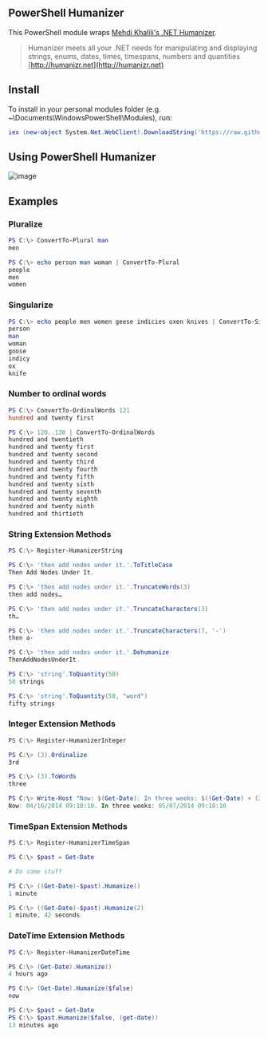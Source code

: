 PowerShell Humanizer
-
This PowerShell module wraps [Mehdi Khalili's .NET Humanizer](https://github.com/MehdiK/Humanizer).

> Humanizer meets all your .NET needs for manipulating and displaying strings, enums, dates, times, timespans, numbers and quantities [http://humanizr.net](http://humanizr.net)

Install
-
To install in your personal modules folder (e.g. ~\Documents\WindowsPowerShell\Modules), run:

```powershell
iex (new-object System.Net.WebClient).DownloadString('https://raw.github.com/dfinke/PowerShellHumanizer/master/Install.ps1')
```

Using PowerShell Humanizer
-
![image](https://raw.github.com/dfinke/PowerShellHumanizer/master/Videos/TryPowerShellHumanizer.gif)


Examples
-
### Pluralize
```powershell
PS C:\> ConvertTo-Plural man
men

PS C:\> echo person man woman | ConvertTo-Plural
people
men
women
```
### Singularize
```powershell
PS C:\> echo people men women geese indicies oxen knives | ConvertTo-Singular
person
man
woman
goose
indicy
ox
knife
```
### Number to ordinal words
```powershell
PS C:\> ConvertTo-OrdinalWords 121
hundred and twenty first

PS C:\> 120..130 | ConvertTo-OrdinalWords
hundred and twentieth
hundred and twenty first
hundred and twenty second
hundred and twenty third
hundred and twenty fourth
hundred and twenty fifth
hundred and twenty sixth
hundred and twenty seventh
hundred and twenty eighth
hundred and twenty ninth
hundred and thirtieth
```

### String Extension Methods
```powershell
PS C:\> Register-HumanizerString

PS C:\> 'then add nodes under it.'.ToTitleCase
Then Add Nodes Under It.

PS C:\> 'then add nodes under it.'.TruncateWords(3)
then add nodes…

PS C:\> 'then add nodes under it.'.TruncateCharacters(3)
th…

PS C:\> 'then add nodes under it.'.TruncateCharacters(7, '-')
then a-

PS C:\> 'then add nodes under it.'.Dehumanize
ThenAddNodesUnderIt.

PS C:\> 'string'.ToQuantity(50)
50 strings

PS C:\> 'string'.ToQuantity(50, "word")
fifty strings
```

### Integer Extension Methods
```powershell
PS C:\> Register-HumanizerInteger

PS C:\> (3).Ordinalize
3rd

PS C:\> (3).ToWords
three

PS C:\> Write-Host "Now: $(Get-Date). In three weeks: $((Get-Date) + (3).Weeks)"
Now: 04/16/2014 09:18:10. In three weeks: 05/07/2014 09:18:10
```

### TimeSpan Extension Methods
```powershell
PS C:\> Register-HumanizerTimeSpan

PS C:\> $past = Get-Date

# Do some stuff

PS C:\> ((Get-Date)-$past).Humanize()
1 minute

PS C:\> ((Get-Date)-$past).Humanize(2)
1 minute, 42 seconds
```

### DateTime Extension Methods
```powershell
PS C:\> Register-HumanizerDateTime

PS C:\> (Get-Date).Humanize()
4 hours ago

PS C:\> (Get-Date).Humanize($false)
now

PS C:\> $past = Get-Date
PS C:\> $past.Humanize($false, (get-date))
13 minutes ago
```